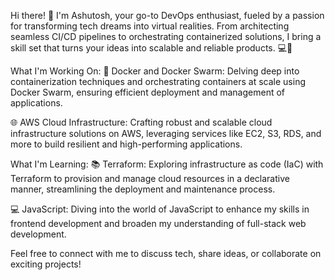 Hi there! 👋
I'm Ashutosh, your go-to DevOps enthusiast, fueled by a passion for transforming tech dreams into virtual realities. From architecting seamless CI/CD pipelines to orchestrating containerized solutions, I bring a skill set that turns your ideas into scalable and reliable products. 💻🚀

What I'm Working On:
🔭 Docker and Docker Swarm: Delving deep into containerization techniques and orchestrating containers at scale using Docker Swarm, ensuring efficient deployment and management of applications.

🌐 AWS Cloud Infrastructure: Crafting robust and scalable cloud infrastructure solutions on AWS, leveraging services like EC2, S3, RDS, and more to build resilient and high-performing applications.

What I'm Learning:
📚 Terraform: Exploring infrastructure as code (IaC) with Terraform to provision and manage cloud resources in a declarative manner, streamlining the deployment and maintenance process.

💻 JavaScript: Diving into the world of JavaScript to enhance my skills in frontend development and broaden my understanding of full-stack web development.

Feel free to connect with me to discuss tech, share ideas, or collaborate on exciting projects!


